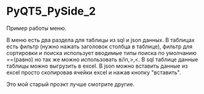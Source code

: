 # PyQT5_PySide_2
Пример работы меню.

В меню есть два раздела для таблицы из sql и json данных.
В таблицах есть фильтр (нужно нажать заголовок столбца в таблице), фильтр для сортировки и поиска использует вводимые типы поиска по умолчанию ==(равно) 
но так же можно использовать в/in,>,<.
В sql таблице данные таблицы можно выгрузить в excel. 
В json можно вставить данные из excel просто скопировав ячейки excel и нажав кнопку "вставить".

Это мой старый проэкт лучше смотрите другие.
